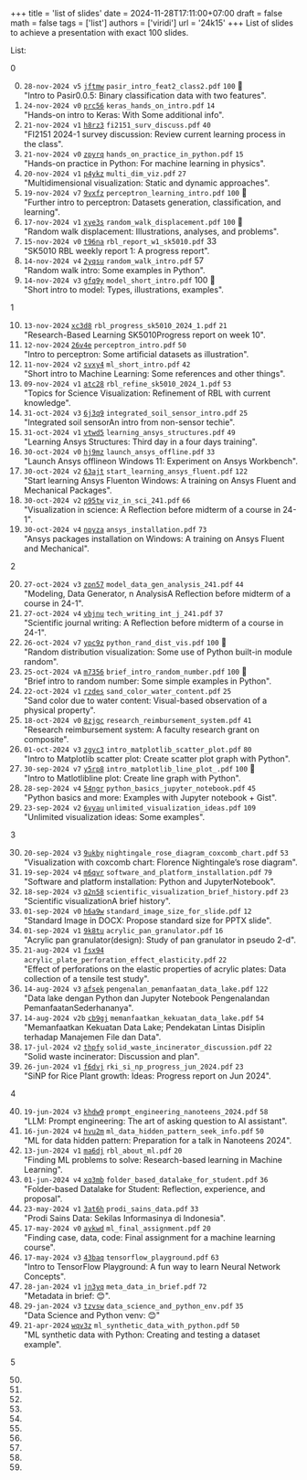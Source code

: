 +++
title = 'list of slides'
date = 2024-11-28T17:11:00+07:00
draft = false
math = false
tags = ['list']
authors = ['viridi']
url = '24k15'
+++
List of slides to achieve a presentation with exact 100 slides.

<!--more-->

List:

0

0. `28-nov-2024 v5` [`jftmw`](https://osf.io/jftmw)  `pasir_intro_feat2_class2.pdf` `100` :100: \
"Intro to Pasir0.0.5: Binary classification data with two features".
1. `24-nov-2024 v0` [`prc56`](https://osf.io/prc56) `keras_hands_on_intro.pdf` `14` \
"Hands-on intro to Keras: With Some additional info".
2. `21-nov-2024 v1` [`h8rz3`](https://osf.io/h8rz3) `fi2151_surv_discuss.pdf` `40` \
"FI2151 2024-1 survey discussion: Review current learning process in the class".
3. `21-nov-2024 v0` [`zpyrq`](https://osf.io/zpyrq) `hands_on_practice_in_python.pdf` `15` \
"Hands-on practice in Python: For machine learning in physics".
4. `20-nov-2024 v1` [`p4ykz`](https://osf.io/p4ykz) `multi_dim_viz.pdf` `27` \
"Multidimensional visualization: Static and dynamic approaches".
5. `19-nov-2024 v7` [`9vxfz`](https://osf.io/9vxfz) `perceptron_learning_intro.pdf` `100` :100: \
"Further intro to perceptron: Datasets generation, classification, and learning".
6. `17-nov-2024 v1` [`xye3s`](https://osf.io/xye3s) `random_walk_displacement.pdf` `100` :100: \
"Random walk displacement: Illustrations, analyses, and problems".
7. `15-nov-2024 v0` [`t96na`](https://osf.io/t96na) `rbl_report_w1_sk5010.pdf` 33 \
"SK5010 RBL weekly report 1: A progress report".
8. `14-nov-2024 v4` [`2yqsu`](https://osf.io/2yqsu) `random_walk_intro.pdf` 57 \
"Random walk intro: Some examples in Python".
9. `14-nov-2024 v3` [`gfq9y`](https://osf.io/gfq9y) `model_short_intro.pdf` 100 :100: \
"Short intro to model: Types, illustrations, examples".

1

10. `13-nov-2024` [`xc3d8`](https://osf.io/xc3d8) `rbl_progress_sk5010_2024_1.pdf` `21` \
"Research-Based Learning SK5010Progress report on week 10".
11. `12-nov-2024` [`26v4e`](https://osf.io/26v4e) `perceptron_intro.pdf` `50` \
"Intro to perceptron: Some artificial datasets as illustration".
12. `11-nov-2024 v2` [`svxy4`](https://osf.io/svxy4) `ml_short_intro.pdf` `42` \
"Short intro to Machine Learning: Some references and other things".
13. `09-nov-2024 v1` [`atc28`](https://osf.io/atc28) `rbl_refine_sk5010_2024_1.pdf` `53` \
"Topics for Science Visualization: Refinement of RBL with current knowledge".
14. `31-oct-2024 v3` [`6j3q9`](https://osf.io/6j3q9) `integrated_soil_sensor_intro.pdf` `25` \
"Integrated soil sensorAn intro from non-sensor techie".
15. `31-oct-2024 v1` [`vtwd5`](https://osf.io/vtwd5) `learning_ansys_structures.pdf` `49` \
"Learning Ansys Structures: Third day in a four days training".
16. `30-oct-2024 v0` [`hj9mz`](https://osf.io/hj9mz) `launch_ansys_offline.pdf` `33` \
"Launch Ansys offlineon Windows 11: Experiment on Ansys Workbench".
17. `30-oct-2024 v2` [`63ajt`](https://osf.io/63ajt) `start_learning_ansys_fluent.pdf` `122` \
"Start learning Ansys Fluenton Windows: A training on Ansys Fluent and Mechanical Packages".
18. `30-oct-2024 v2` [`p95tw`](https://osf.io/p95tw) `viz_in_sci_241.pdf` `66` \
"Visualization in science: A Reflection before midterm of a course in 24-1".
19. `30-oct-2024 v4` [`npyza`](https://osf.io/npyza) `ansys_installation.pdf` `73` \
"Ansys packages installation on Windows: A training on Ansys Fluent and Mechanical".

2

20. `27-oct-2024 v3` [`zpn57`](https://osf.io/zpn57) `model_data_gen_analysis_241.pdf`  `44` \
"Modeling, Data Generator, n AnalysisA Reflection before midterm of a course in 24-1".
21. `27-oct-2024 v4` [`vbjnu`](https://osf.io/vbjnu) `tech_writing_int_j_241.pdf` `37` \
"Scientific journal writing: A Reflection before midterm of a course in 24-1".
22. `26-oct-2024 v7` [`ypc9z`](https://osf.io/ypc9z) `python_rand_dist_vis.pdf` `100` :100: \
"Random distribution visualization: Some use of Python built-in module random".
23. `25-oct-2024 vA` [`m7356`](https://osf.io/m7356) `brief_intro_random_number.pdf` `100` :100: \
"Brief intro to random number: Some simple examples in Python".
24. `22-oct-2024 v1` [`rzdes`](https://osf.io/rzdes) `sand_color_water_content.pdf` `25` \
"Sand color due to water content: Visual-based observation of a physical property".
25. `18-oct-2024 v0` [`8zjgc`](https://osf.io/8zjgc) `research_reimbursement_system.pdf` `41` \
"Research reimbursement system: A faculty research  grant on composite".
26. `01-oct-2024 v3` [`zgyc3`](https://osf.io/zgyc3) `intro_matplotlib_scatter_plot.pdf` `80` \
"Intro to Matplotlib scatter plot: Create scatter plot graph with Python".
27. `30-sep-2024 v7` [`y5rp8`](https://osf.io/y5rp8) `intro_matplotlib_line_plot_.pdf` `100` :100: \
"Intro to Matlotlibline plot: Create line graph with Python".
28. `28-sep-2024 v4` [`54ngr`](https://osf.io/54ngr) `python_basics_jupyter_notebook.pdf` `45` \
"Python basics and more: Examples with Jupyter notebook + Gist".
29. `23-sep-2024 v2` [`6vyau`](https://osf.io/6vyau) `unlimited_visualization_ideas.pdf` `109` \
"Unlimited visualization ideas: Some examples".

3

30. `20-sep-2024 v3` [`9ukby`](https://osf.io/9ukby) `nightingale_rose_diagram_coxcomb_chart.pdf` `53` \
"Visualization with coxcomb chart: Florence Nightingale’s rose diagram".
31. `19-sep-2024 v4` [`m6qvr`](https://osf.io/m6qvr) `software_and_platform_installation.pdf` `79` \
"Software and platform installation: Python and JupyterNotebook".
32. `18-sep-2024 v3` [`q2n58`](https://osf.io/q2n58) `scientific_visualization_brief_history.pdf` `23` \
"Scientific visualizationA brief history".
33. `01-sep-2024 v0` [`h6a9w`](https://osf.io/h6a9w) `standard_image_size_for_slide.pdf` `12` \
"Standard Image in DOCX: Propose standard size for PPTX slide".
34. `01-sep-2024 v1` [`9k8tu`](https://osf.io/9k8tu) `acrylic_pan_granulator.pdf` `16` \
"Acrylic pan granulator(design): Study of pan granulator in pseudo 2-d".
35. `21-aug-2024 v1` [`fsx94`](https://osf.io/fsx94) `acrylic_plate_perforation_effect_elasticity.pdf` `22` \
"Effect of perforations on the elastic properties of acrylic plates: Data collection of a tensile test study".
36. `14-aug-2024 v3` [`afsek`](https://osf.io/afsek) `pengenalan_pemanfaatan_data_lake.pdf` `122` \
"Data lake dengan Python dan Jupyter Notebook Pengenalandan PemanfaatanSederhananya".
37. `14-aug-2024 v2b` [`cb9gj`](https://osf.io/cb9gj) `memanfaatkan_kekuatan_data_lake.pdf` `54` \
"Memanfaatkan Kekuatan Data Lake; Pendekatan Lintas Disiplin terhadap Manajemen File dan Data".
38. `17-jul-2024 v2` [`thpfy`](https://osf.io/thpfy) `solid_waste_incinerator_discussion.pdf` `22` \
"Solid waste incinerator: Discussion and plan".
39. `26-jun-2024 v1` [`f6dvj`](https://osf.io/f6dvj) `rki_si_np_progress_jun_2024.pdf` `23` \
"SiNP for Rice Plant growth: Ideas: Progress report on Jun 2024".

4

40. `19-jun-2024 v3` [`khdw9`](https://osf.io/khdw9) `prompt_engineering_nanoteens_2024.pdf` `58` \
"LLM: Prompt engineering: The art of asking question to AI assistant".
41. `16-jun-2024 v4` [`hvu2m`](https://osf.io/hvu2m) `ml_data_hidden_pattern_seek_info.pdf` `50` \
"ML for data hidden pattern: Preparation for a talk in Nanoteens 2024".
42. `13-jun-2024 v1` [`ma6dj`](https://osf.io/ma6dj) `rbl_about_ml.pdf` `20` \
"Finding ML problems to solve: Research-based learning in Machine Learning".
43. `01-jun-2024 v4` [`xq3mb`](https://osf.io/xq3mb) `folder_based_datalake_for_student.pdf` `36` \
"Folder-based Datalake for Student: Reflection, experience, and proposal".
44. `23-may-2024 v1` [`3at6h`](https://osf.io/) `prodi_sains_data.pdf` `33` \
"Prodi Sains Data: Sekilas Informasinya di Indonesia". 
45. `17-may-2024 v0` [`aykwd`](https://osf.io/aykwd) `ml_final_assignment.pdf` `20` \
"Finding case, data, code: Final assignment for a machine learning course".
46. `17-may-2024 v3` [`43baq`](https://osf.io/43baq) `tensorflow_playground.pdf` `63` \
"Intro to TensorFlow Playground: A fun way to learn Neural Network Concepts".
47. `28-jan-2024 v1` [`jn3yq`](https://osf.io/jn3yq) `meta_data_in_brief.pdf` `72` \
"Metadata in brief: 😊".
48. `29-jan-2024 v3` [`tzvsw`](https://osf.io/tzvsw) `data_science_and_python_env.pdf` `35` \
"Data Science and Python venv: 😊"
49. `21-apr-2024` [`wqv3z`](https://osf.io/wqv3z) `ml_synthetic_data_with_python.pdf` `50` \
"ML synthetic data with Python: Creating and testing a dataset example".

5

50.
51.
52.
53.
54.
55.
56.
57.
58.
59.
